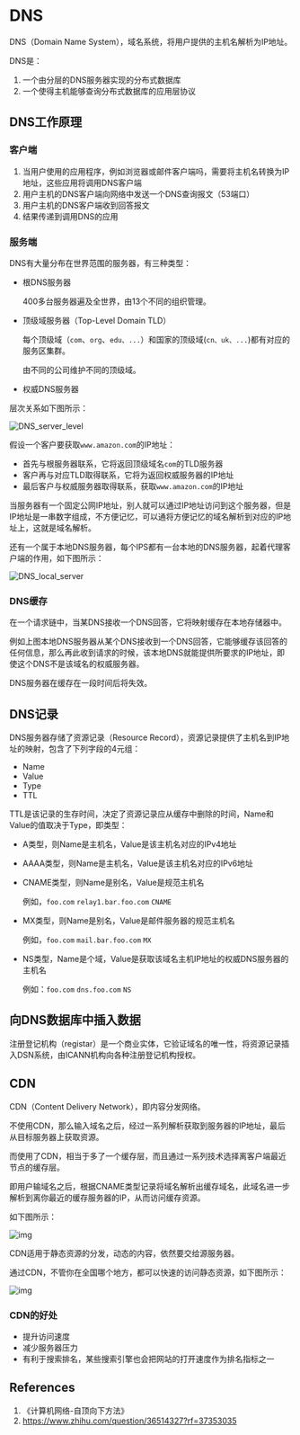 # DNS

DNS（Domain Name System），域名系统，将用户提供的主机名解析为IP地址。

DNS是：

1. 一个由分层的DNS服务器实现的分布式数据库
2. 一个使得主机能够查询分布式数据库的应用层协议

## DNS工作原理

### 客户端

1. 当用户使用的应用程序，例如浏览器或邮件客户端吗，需要将主机名转换为IP地址，这些应用将调用DNS客户端
2. 用户主机的DNS客户端向网络中发送一个DNS查询报文（53端口）
3. 用户主机的DNS客户端收到回答报文
4. 结果传递到调用DNS的应用

### 服务端

DNS有大量分布在世界范围的服务器，有三种类型：

- 根DNS服务器

  400多台服务器遍及全世界，由13个不同的组织管理。

- 顶级域服务器（Top-Level Domain TLD）

  每个顶级域（`com`、`org`、`edu、...`）和国家的顶级域(`cn、uk、...`)都有对应的服务区集群。

  由不同的公司维护不同的顶级域。

- 权威DNS服务器

  

层次关系如下图所示：

![DNS_server_level](DNS_assets/DNS_server_level.png)

假设一个客户要获取`www.amazon.com`的IP地址：

- 首先与根服务器联系，它将返回顶级域名`com`的TLD服务器
- 客户再与对应TLD取得联系，它将为返回权威服务器的IP地址
- 最后客户与权威服务器取得联系，获取`www.amazon.com`的IP地址

当服务器有一个固定公网IP地址，别人就可以通过IP地址访问到这个服务器，但是IP地址是一串数字组成，不方便记忆，可以通将方便记忆的域名解析到对应的IP地址上，这就是域名解析。

还有一个属于本地DNS服务器，每个IPS都有一台本地的DNS服务器，起着代理客户端的作用，如下图所示：

![DNS_local_server](DNS_assets/DNS_local_server.png)

### DNS缓存

在一个请求链中，当某DNS接收一个DNS回答，它将映射缓存在本地存储器中。

例如上图本地DNS服务器从某个DNS接收到一个DNS回答，它能够缓存该回答的任何信息，那么再此收到请求的时候，该本地DNS就能提供所要求的IP地址，即使这个DNS不是该域名的权威服务器。

DNS服务器在缓存在一段时间后将失效。

## DNS记录

DNS服务器存储了资源记录（Resource Record），资源记录提供了主机名到IP地址的映射，包含了下列字段的4元组：

- Name
- Value
- Type
- TTL

TTL是该记录的生存时间，决定了资源记录应从缓存中删除的时间，Name和Value的值取决于Type，即类型：

- A类型，则Name是主机名，Value是该主机名对应的IPv4地址

- AAAA类型，则Name是主机名，Value是该主机名对应的IPv6地址

- CNAME类型，则Name是别名，Value是规范主机名

  例如，`foo.com` `relay1.bar.foo.com` `CNAME`

- MX类型，则Name是别名，Value是邮件服务器的规范主机名

  例如，`foo.com` `mail.bar.foo.com` `MX`

- NS类型，Name是个域，Value是获取该域名主机IP地址的权威DNS服务器的主机名

  例如：`foo.com` `dns.foo.com` `NS`

## 向DNS数据库中插入数据

注册登记机构（registar）是一个商业实体，它验证域名的唯一性，将资源记录插入DSN系统，由ICANN机构向各种注册登记机构授权。

## CDN

CDN（Content Delivery Network），即内容分发网络。

不使用CDN，那么输入域名之后，经过一系列解析获取到服务器的IP地址，最后从目标服务器上获取资源。

而使用了CDN，相当于多了一个缓存层，而且通过一系列技术选择离客户端最近节点的缓存层。

即用户输域名之后，根据CNAME类型记录将域名解析出缓存域名，此域名进一步解析到离你最近的缓存服务器的IP，从而访问缓存资源。

如下图所示：

![img](DNS_assets/CDN_flow.jpg)

CDN适用于静态资源的分发，动态的内容，依然要交给源服务器。

通过CDN，不管你在全国哪个地方，都可以快速的访问静态资源，如下图所示：

![img](DNS_assets/CDN_example.jpg)

### CDN的好处

- 提升访问速度
- 减少服务器压力
- 有利于搜索排名，某些搜索引擎也会把网站的打开速度作为排名指标之一

## References

1. 《计算机网络-自顶向下方法》
2. https://www.zhihu.com/question/36514327?rf=37353035